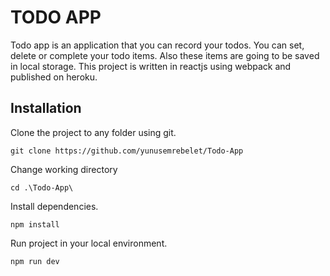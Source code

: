# TODO APP

Todo app is an application that you can record your todos. You can set, delete or complete your todo items. Also these items are going to be saved in local storage.
This project is written in reactjs using webpack and published on heroku.
## Installation

Clone the project to any folder using git.

```
git clone https://github.com/yunusemrebelet/Todo-App
```

Change working directory

```
cd .\Todo-App\
```

Install dependencies.
```
npm install
```

Run project in your local environment.
```
npm run dev
```
